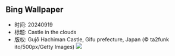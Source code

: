 ## Bing Wallpaper
- 时间: 20240919
- 标题: Castle in the clouds
- 版权: Gujō Hachiman Castle, Gifu prefecture, Japan (© ta2funk ito/500px/Getty Images)
![](https://cn.bing.com/th?id=OHR.GujoHachiman_EN-US5502837623_UHD.jpg&rf=LaDigue_UHD.jpg&pid=hp&w=3840&h=2160&rs=1&c=4)
